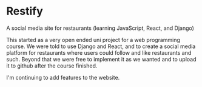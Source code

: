 # Restify
A social media site for restaurants (learning JavaScript, React, and Django)

This started as a very open ended uni project for a web programming course. We were told to use Django and React, and to create a social media platform for restaurants where users could follow and like restaurants and such. Beyond that we were free to implement it as we wanted and to upload it to github after the course finished. 

I'm continuing to add features to the website. 
